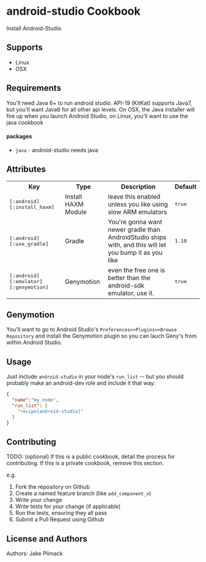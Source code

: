 android-studio Cookbook
=======================
Install Android-Studio

Supports
--------
* Linux
* OSX

Requirements
------------
You'll need Java 6+ to run android studio.  API-19 (KitKat) supports Java7, but you'll want Java6 for all other api levels.
On OSX, the Java installer will fire up when you launch Android Studio, on Linux, you'll want to use the java cookbook

#### packages
- `java` - android-studio needs java


Attributes
----------
<table>
  <tr>
    <th>Key</th>
    <th>Type</th>
    <th>Description</th>
    <th>Default</th>
  </tr>
  <tr>
    <td><tt>[:android][:install_haxm]</tt></td>
    <td>Install HAXM Module</td>
    <td>leave this enabled unless you like using slow ARM emulators</td>
    <td><tt>true</tt></td>
  </tr>
  <tr>
    <td><tt>[:android][:use_gradle]</tt></td>
    <td>Gradle</td>
    <td>You're gonna want newer gradle than AndroidStudio ships with, and this will let you bump it as you like</td>
    <td><tt>1.10</tt></td>
  </tr>
  <tr>
    <td><tt>[:android][:emulator][:genymotion]</tt></td>
    <td>Genymotion</td>
    <td>even the free one is better than the android-sdk emulator, use it.</td>
    <td><tt>true</tt></td>
  </tr>
</table>


Genymotion
----------
You'll want to go to Android Studio's `Preferences>>Plugins>>Browse Repository` and install the Genymotion plugin so you can lauch Geny's from within Android Studio.

Usage
-----
Just include `android-studio` in your node's `run_list` -- but you should probably make an android-dev role and include it that way:

```json
{
  "name":"my_node",
  "run_list": [
    "recipe[android-studio]"
  ]
}
```

Contributing
------------
TODO: (optional) If this is a public cookbook, detail the process for contributing. If this is a private cookbook, remove this section.

e.g.
1. Fork the repository on Github
2. Create a named feature branch (like `add_component_x`)
3. Write your change
4. Write tests for your change (if applicable)
5. Run the tests, ensuring they all pass
6. Submit a Pull Request using Github

License and Authors
-------------------
Authors: Jake Plimack
